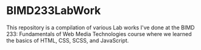 # BIMD233LabWork
This repository is a compilation of various Lab works I've done at the BIMD 233: Fundamentals of Web Media Technologies course where we learned the basics of HTML, CSS, SCSS, and JavaScript.  
